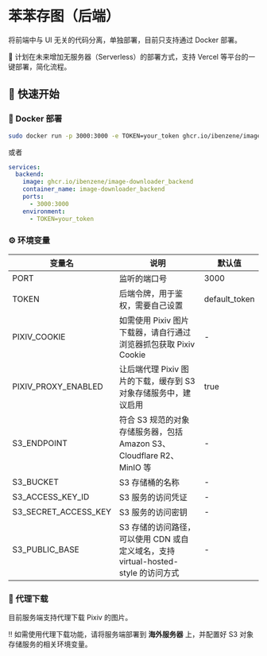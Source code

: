 # 苯苯存图（后端）

将前端中与 UI 无关的代码分离，单独部署，目前只支持通过 Docker 部署。

📝 计划在未来增加无服务器（Serverless）的部署方式，支持 Vercel 等平台的一键部署，简化流程。

## 🚀 快速开始

### 🐳 Docker 部署

``` bash
sudo docker run -p 3000:3000 -e TOKEN=your_token ghcr.io/ibenzene/image-downloader_backend
```
或者

``` yaml
services:
  backend:
    image: ghcr.io/ibenzene/image-downloader_backend
    container_name: image-downloader_backend
    ports:
      - 3000:3000
    environment:
      - TOKEN=your_token
```

### ⚙️ 环境变量

| 变量名 | 说明 | 默认值 |
| ------- | ------- | ------- |
| PORT | 监听的端口号 | 3000 |
| TOKEN | 后端令牌，用于鉴权，需要自己设置 | default_token |
| PIXIV_COOKIE | 如需使用 Pixiv 图片下载器，请自行通过浏览器抓包获取 Pixiv Cookie | - |
| PIXIV_PROXY_ENABLED | 让后端代理 Pixiv 图片的下载，缓存到 S3 对象存储服务中，建议启用 | true |
| S3_ENDPOINT | 符合 S3 规范的对象存储服务器，包括 Amazon S3、Cloudflare R2、MinIO 等 | - |
| S3_BUCKET | S3 存储桶的名称 | - |
| S3_ACCESS_KEY_ID | S3 服务的访问凭证 | - |
| S3_SECRET_ACCESS_KEY | S3 服务的访问密钥 | - |
| S3_PUBLIC_BASE | S3 存储的访问路径，可以使用 CDN 或自定义域名，支持 virtual-hosted-style 的访问方式 | - |

### 🔄 代理下载

目前服务端支持代理下载 Pixiv 的图片。

‼️ 如需使用代理下载功能，请将服务端部署到 **海外服务器** 上，并配置好 S3 对象存储服务的相关环境变量。
